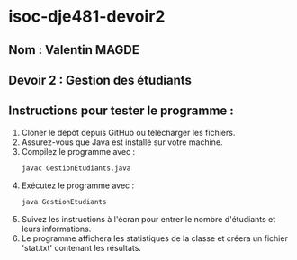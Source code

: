 # isoc-dje481-devoir2

## Nom : Valentin MAGDE

## Devoir 2 : Gestion des étudiants

## Instructions pour tester le programme :
1. Cloner le dépôt depuis GitHub ou télécharger les fichiers.
2. Assurez-vous que Java est installé sur votre machine.
3. Compilez le programme avec :
    ```bash
    javac GestionEtudiants.java
4. Exécutez le programme avec : 
    ```bash
    java GestionEtudiants
5. Suivez les instructions à l'écran pour entrer le nombre d'étudiants et leurs informations.
6. Le programme affichera les statistiques de la classe et créera un fichier 'stat.txt' contenant les résultats.
